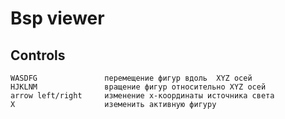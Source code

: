 # Bsp viewer

## Controls

  ```
WASDFG               перемещение фигур вдоль  XYZ осей
HJKLNM               вращение фигур относительно XYZ осей
arrow left/right     изменение x-координаты источника света
X                    иземенить активную фигуру
 
  ```

